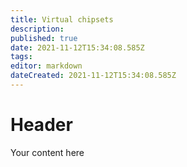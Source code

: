 ```yaml
---
title: Virtual chipsets
description: 
published: true
date: 2021-11-12T15:34:08.585Z
tags: 
editor: markdown
dateCreated: 2021-11-12T15:34:08.585Z
---
```


# Header
Your content here